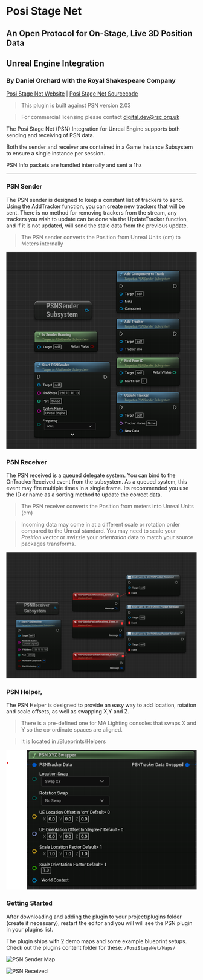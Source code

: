 # Posi Stage Net
## An Open Protocol for On-Stage, Live 3D Position Data
## Unreal Engine Integration
### By Daniel Orchard with the Royal Shakespeare Company
[Posi Stage Net Website](https://www.posistage.net/) | [Posi Stage Net Sourcecode](https://github.com/vyv/psn-cpp)

> This plugin is built against PSN version 2.03

> For commercial licensing please contact digital.dev@rsc.org.uk

The Posi Stage Net (PSN) Integration for Unreal Engine supports both sending and receiving of PSN data.

Both the sender and receiver are contained in a Game Instance Subsystem to ensure a single instance per session.

PSN Info packets are handled internally and sent a 1hz

***

### PSN Sender
The PSN sender is designed to keep a constant list of trackers to send. Using the AddTracker function, you can create new trackers that will be sent. There is no method for removing trackers from the stream, any trackers you wish to update can be done via the UpdateTracker function, and if it is not updated, will send the stale data from the previous update. 

> The PSN sender converts the Position from Unreal Units (cm) to Meters internally

![PSN Sender Overview](Docs/Images/PSN_Sender01.png?raw=true "PSN Sender Blueprint Nodes Overview")

### PSN Receiver
The PSN received is a queued delegate system. You can bind to the OnTrackerReceived event from the subsystem. As a queued system, this event may fire multiple times in a single frame. Its recommended you use the ID or name as a sorting method to update the correct data.

> The PSN receiver converts the Position from meters into Unreal Units (cm)

> Incoming data may come in at a different scale or rotation order compared to the Unreal standard. You may need to scale your *Position* vector or swizzle your *orientation* data to match your source packages transforms.

![PSN Receiver Node Overview](Docs/Images/PSN_Receiver01.png?raw=true "PSN Receiver Blueprint Node Overview")

### PSN Helper,
The PSN Helper is designed to provide an easy way to add location, rotation and scale offsets, as well as swapping X,Y and Z.
> There is a pre-defined one for MA Lighting consoles that swaps X and Y so the co-ordinate spaces are aligned.

> It is located in /Blueprints/Helpers

![PSN Helper Node Overview](Docs/Images/PSN_Helper.png?raw=true "PSN Helper Blueprint Node Overview")



### Getting Started

After downloading and adding the plugin to your project/plugins folder (create if necessary), restart the editor and you will will see the PSN plugin in your plugins list. 

The plugin ships with 2 demo maps and some example blueprint setups. Check out the plugins content folder for these:
```/PosiStageNet/Maps/```


![PSN Sender Map](Docs/Images/Demo_Cubes.gif?raw=false "PSN Sender Map")

![PSN Received](Docs/Images/Demo_GrandMA3.gif?raw=false "PSN Received by external device")
